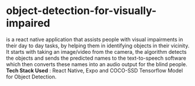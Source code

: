 # object-detection-for-visually-impaired
is a react native application that assists people with visual impairments in their day to day tasks, by helping them in identifying objects in their vicinity.
It starts with taking an image/video from the camera, the algorithm detects the objects and sends the predicted names to the text-to-speech software which then converts these names into an audio output for the blind people.
__Tech Stack Used__ : React Native, Expo and COCO-SSD Tensorflow Model for Object Detection.
